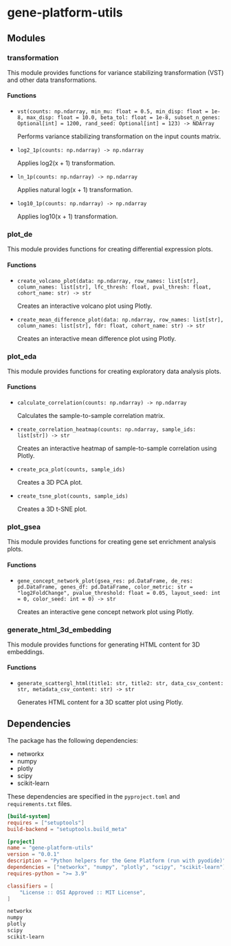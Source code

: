 # gene-platform-utils

## Modules

### transformation

This module provides functions for variance stabilizing transformation (VST) and other data transformations.

#### Functions

- `vst(counts: np.ndarray, min_mu: float = 0.5, min_disp: float = 1e-8, max_disp: float = 10.0, beta_tol: float = 1e-8, subset_n_genes: Optional[int] = 1200, rand_seed: Optional[int] = 123) -> NDArray`
  
  Performs variance stabilizing transformation on the input counts matrix.

- `log2_1p(counts: np.ndarray) -> np.ndarray`
  
  Applies log2(x + 1) transformation.

- `ln_1p(counts: np.ndarray) -> np.ndarray`
  
  Applies natural log(x + 1) transformation.

- `log10_1p(counts: np.ndarray) -> np.ndarray`
  
  Applies log10(x + 1) transformation.

### plot_de

This module provides functions for creating differential expression plots.

#### Functions

- `create_volcano_plot(data: np.ndarray, row_names: list[str], column_names: list[str], lfc_thresh: float, pval_thresh: float, cohort_name: str) -> str`
  
  Creates an interactive volcano plot using Plotly.

- `create_mean_difference_plot(data: np.ndarray, row_names: list[str], column_names: list[str], fdr: float, cohort_name: str) -> str`
  
  Creates an interactive mean difference plot using Plotly.

### plot_eda

This module provides functions for creating exploratory data analysis plots.

#### Functions

- `calculate_correlation(counts: np.ndarray) -> np.ndarray`
  
  Calculates the sample-to-sample correlation matrix.

- `create_correlation_heatmap(counts: np.ndarray, sample_ids: list[str]) -> str`
  
  Creates an interactive heatmap of sample-to-sample correlation using Plotly.

- `create_pca_plot(counts, sample_ids)`
  
  Creates a 3D PCA plot.

- `create_tsne_plot(counts, sample_ids)`
  
  Creates a 3D t-SNE plot.

### plot_gsea

This module provides functions for creating gene set enrichment analysis plots.

#### Functions

- `gene_concept_network_plot(gsea_res: pd.DataFrame, de_res: pd.DataFrame, genes_df: pd.DataFrame, color_metric: str = "log2FoldChange", pvalue_threshold: float = 0.05, layout_seed: int = 0, color_seed: int = 0) -> str`
  
  Creates an interactive gene concept network plot using Plotly.

### generate_html_3d_embedding

This module provides functions for generating HTML content for 3D embeddings.

#### Functions

- `generate_scattergl_html(title1: str, title2: str, data_csv_content: str, metadata_csv_content: str) -> str`
  
  Generates HTML content for a 3D scatter plot using Plotly.

## Dependencies

The package has the following dependencies:

- networkx
- numpy
- plotly
- scipy
- scikit-learn

These dependencies are specified in the `pyproject.toml` and `requirements.txt` files.


```1:15:pyproject.toml
[build-system]
requires = ["setuptools"]
build-backend = "setuptools.build_meta"

[project]
name = "gene-platform-utils"
version = "0.0.1"
description = "Python helpers for the Gene Platform (run with pyodide)"
dependencies = ["networkx", "numpy", "plotly", "scipy", "scikit-learn"]
requires-python = ">= 3.9"

classifiers = [
    "License :: OSI Approved :: MIT License",
]

```

```1:6:requirements.txt
networkx
numpy
plotly
scipy
scikit-learn

```
